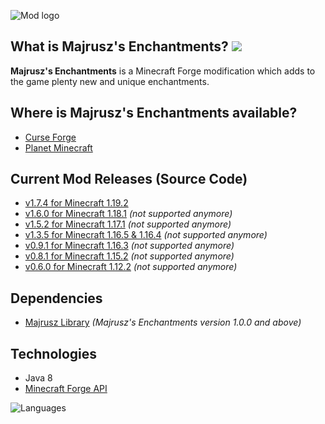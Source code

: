 ![Mod logo](https://github.com/Majrusz/MajruszsEnchantmentsMod/blob/1.19.X/textures/logo.png?raw=true)

## What is Majrusz's Enchantments? [![](http://cf.way2muchnoise.eu/full_wonderful-enchantments_downloads.svg)](https://www.curseforge.com/minecraft/mc-mods/wonderful-enchantments)
**Majrusz's Enchantments** is a Minecraft Forge modification which adds to the game plenty new and unique enchantments.

## Where is Majrusz's Enchantments available?
- [Curse Forge](https://www.curseforge.com/minecraft/mc-mods/wonderful-enchantments)
- [Planet Minecraft](https://www.planetminecraft.com/mod/wonderful-enchantments/)

## Current Mod Releases (Source Code)
- [v1.7.4 for Minecraft 1.19.2](https://github.com/Majrusz/MajruszsEnchantmentsMod/tree/1.19.X)
- [v1.6.0 for Minecraft 1.18.1](https://github.com/Majrusz/MajruszsEnchantmentsMod/tree/1.18.1) *(not supported anymore)*
- [v1.5.2 for Minecraft 1.17.1](https://github.com/Majrusz/MajruszsEnchantmentsMod/tree/1.17.1) *(not supported anymore)*
- [v1.3.5 for Minecraft 1.16.5 & 1.16.4](https://github.com/Majrusz/MajruszsEnchantmentsMod/tree/1.16.4) *(not supported anymore)*
- [v0.9.1 for Minecraft 1.16.3](https://github.com/Majrusz/MajruszsEnchantmentsMod/tree/old-main/WonderfulEnchantments1-16-3) *(not supported anymore)*
- [v0.8.1 for Minecraft 1.15.2](https://github.com/Majrusz/MajruszsEnchantmentsMod/tree/old-main/WonderfulEnchantments1-15-2) *(not supported anymore)*
- [v0.6.0 for Minecraft 1.12.2](https://github.com/Majrusz/MajruszsEnchantmentsMod/tree/old-main/WonderfulEnchantments1-12-2) *(not supported anymore)*

## Dependencies
- [Majrusz Library](https://github.com/Majrusz/MajruszLibrary/tree/1.19.X) *(Majrusz's Enchantments version 1.0.0 and above)*

## Technologies
- Java 8
- [Minecraft Forge API](https://github.com/MinecraftForge/MinecraftForge)

![Languages](https://github.com/Majrusz/MajruszsEnchantmentsMod/blob/1.19.X/textures/languages.png?raw=true)

